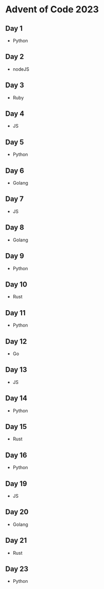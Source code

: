 # Advent of Code 2023

## Day 1
- Python
## Day 2
- nodeJS
## Day 3
- Ruby
## Day 4
- JS
## Day 5
- Python
## Day 6
- Golang
## Day 7
- JS
## Day 8
- Golang
## Day 9
- Python
## Day 10
- Rust
## Day 11
- Python
## Day 12
- Go
## Day 13
- JS
## Day 14
- Python
## Day 15
- Rust
## Day 16
- Python
## Day 19
- JS
## Day 20
- Golang
## Day 21
- Rust
## Day 23
- Python